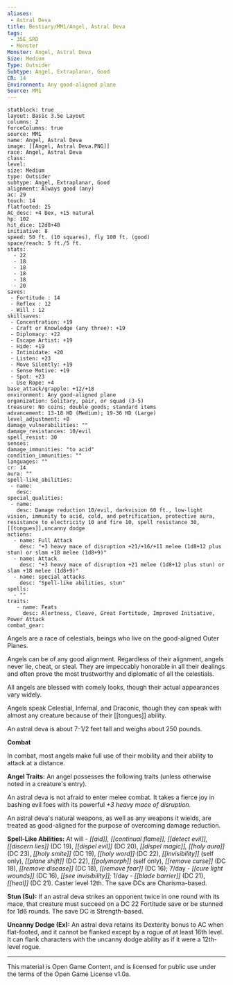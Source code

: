 ```yaml
---
aliases:
 - Astral Deva
title: Bestiary/MM1/Angel, Astral Deva
tags: 
 - 35E_SRD
 - Monster
Monster: Angel, Astral Deva
Size: Medium
Type: Outsider
Subtype: Angel, Extraplanar, Good
CR: 14
Environnent: Any good-aligned plane
Source: MM1
---
```


```statblock
statblock: true
layout: Basic 3.5e Layout
columns: 2
forceColumns: true
source: MM1 
name: Angel, Astral Deva
image: [[Angel, Astral Deva.PNG]]
race: Angel, Astral Deva
class: 
level: 
size: Medium
type: Outsider
subtype: Angel, Extraplanar, Good
alignment: Always good (any)
ac: 29
touch: 14
flatfooted: 25
AC_desc: +4 Dex, +15 natural
hp: 102
hit_dice: 12d8+48
initiative: 8
speed: 50 ft. (10 squares), fly 100 ft. (good)
space/reach: 5 ft./5 ft.
stats:
  - 22
  - 18
  - 18
  - 18
  - 18
  - 20
saves:
 - Fortitude : 14
 - Reflex : 12
 - Will : 12
skillsaves:
 - Concentration: +19
 - Craft or Knowledge (any three): +19
 - Diplomacy: +22
 - Escape Artist: +19
 - Hide: +19
 - Intimidate: +20
 - Listen: +23
 - Move Silently: +19
 - Sense Motive: +19
 - Spot: +23
 - Use Rope: +4
base_attack/grapple: +12/+18
environment: Any good-aligned plane
organization: Solitary, pair, or squad (3-5)
treasure: No coins; double goods; standard items
advancement: 13-18 HD (Medium); 19-36 HD (Large)
level_adjustment: +8
damage_vulnerabilities: ""
damage_resistances: 10/evil
spell_resist: 30
senses: 
damage_immunities: "to acid"
condition_immunities: ""
languages: ""
cr: 14
aura: ""
spell-like_abilities:
 - name: 
   desc: 
special_qualities:
 - name:
   desc: Damage reduction 10/evil, darkvision 60 ft., low-light vision, immunity to acid, cold, and petrification, protective aura, resistance to electricity 10 and fire 10, spell resistance 30, [[tongues]],uncanny dodge
actions:
  - name: Full Attack
    desc: "+3 heavy mace of disruption +21/+16/+11 melee (1d8+12 plus stun) or slam +18 melee (1d8+9)"
  - name: Attack
    desc: "+3 heavy mace of disruption +21 melee (1d8+12 plus stun) or slam +18 melee (1d8+9)"
  - name: special attacks
    desc: "Spell-like abilities, stun"
spells:
  - ""
traits:
   - name: Feats
     desc: Alertness, Cleave, Great Fortitude, Improved Initiative, Power Attack
combat_gear:  
```


Angels are a race of celestials, beings who live on the good-aligned Outer Planes.

Angels can be of any good alignment. Regardless of their alignment, angels never lie, cheat, or steal. They are impeccably honorable in all their dealings and often prove the most trustworthy and diplomatic of all the celestials.

All angels are blessed with comely looks, though their actual appearances vary widely.

Angels speak Celestial, Infernal, and Draconic, though they can speak with almost any creature because of their [[tongues]] ability.

An astral deva is about 7-1/2 feet tall and weighs about 250 pounds.


**Combat**


In combat, most angels make full use of their mobility and their ability to attack at a distance.


**Angel Traits:** An angel possesses the following traits (unless otherwise noted in a creature's entry).

An astral deva is not afraid to enter melee combat. It takes a fierce joy in bashing evil foes with its powerful *+3 heavy mace of disruption.*

An astral deva's natural weapons, as well as any weapons it wields, are treated as good-aligned for the purpose of overcoming damage reduction.


**Spell-Like Abilities:** At will - *[[aid]], [[continual flame]], [[detect evil]], [[discern lies]]* (DC 19), *[[dispel evil]]* (DC 20), *[[dispel magic]], [[holy aura]]* (DC 23), *[[holy smite]]* (DC 19), *[[holy word]]* (DC 22), *[[invisibility]]* (self only), *[[plane shift]]* (DC 22), *[[polymorph]]* (self only), *[[remove curse]]* (DC 18), *[[remove disease]]* (DC 18), *[[remove fear]]* (DC 16); 7/day - *[[cure light wounds]]* (DC 16), *[[see invisibility]];* 1/day - *[[blade barrier]]* (DC 21), *[[heal]]* (DC 21). Caster level 12th. The save DCs are Charisma-based.


**Stun (Su):** If an astral deva strikes an opponent twice in one round with its mace, that creature must succeed on a DC 22 Fortitude save or be stunned for 1d6 rounds. The save DC is Strength-based.


**Uncanny Dodge (Ex):** An astral deva retains its Dexterity bonus to AC when flat-footed, and it cannot be flanked except by a rogue of at least 16th level. It can flank characters with the uncanny dodge ability as if it were a 12th-level rogue.

---

This material is Open Game Content, and is licensed for public use under the terms of the Open Game License v1.0a.
